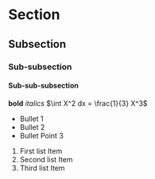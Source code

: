 # Section
## Subsection
### Sub-subsection
#### Sub-sub-subsection

**bold** *italics* $\int X^2 dx = \frac{1}{3} X^3$

* Bullet 1
* Bullet 2
* Bullet Point 3

1. First list Item
2. Second list Item
0. Third list Item
